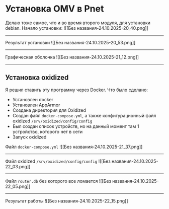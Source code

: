 # Установка OMV в Pnet
Делаю тоже самое, что и во время второго модуля, для установки debian.
Начало установки:
![[Без названия-24.10.2025-20_40.png]]

---

Результат установки
![[Без названия-24.10.2025-20_53.png]]

---
Графическая оболочка
![[Без названия-24.10.2025-21_12.png]]

--- 
## Установка oxidized
Я решил ставить эту программу через Docker.
Что было сделано:
- Установлен docker
- Установлен AppArmor
- Создана директория для Oxidized
- Создан файл `docker-compose.yml`, а также конфигурационный файл oxidized `/srv/oxidized/config/config`
- Был создан список устройств, но на данный момент там 1 устройство, которого нет в сети
- Запуск oxidized

Файл `docker-compose.yml`
![[Без названия-24.10.2025-21_37.png]]

---
Файл oxidized `/srv/oxidized/config/config`
![[Без названия-24.10.2025-22_03.png]]

---
Файл `router.db` без которого все ломается
![[Без названия-24.10.2025-22_05.png]]

---
Результат работы
![[Без названия-24.10.2025-22_15.png]]